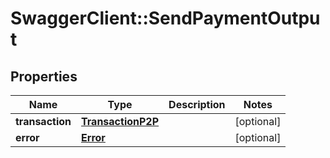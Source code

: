 # SwaggerClient::SendPaymentOutput

## Properties
Name | Type | Description | Notes
------------ | ------------- | ------------- | -------------
**transaction** | [**TransactionP2P**](TransactionP2P.md) |  | [optional] 
**error** | [**Error**](Error.md) |  | [optional] 


